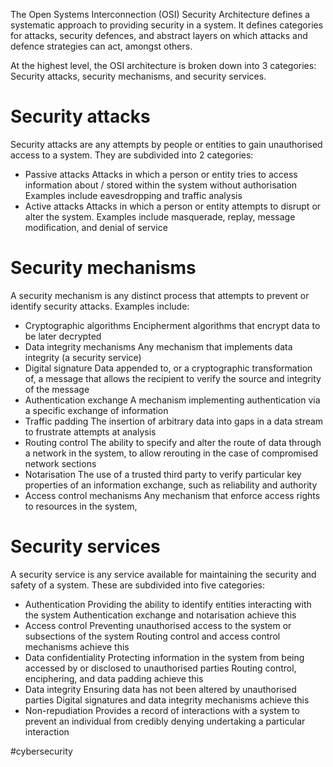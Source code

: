 The Open Systems Interconnection (OSI) Security Architecture defines a systematic approach to providing security in a system. It defines categories for attacks, security defences, and abstract layers on which attacks and defence strategies can act, amongst others. 

At the highest level, the OSI architecture is broken down into 3 categories: Security attacks, security mechanisms, and security services.

# Security attacks
Security attacks are any attempts by people or entities to gain unauthorised access to a system. They are subdivided into 2 categories:
- Passive attacks
	Attacks in which a person or entity tries to access information about / stored within the system without authorisation
	Examples include eavesdropping and traffic analysis
- Active attacks
	Attacks in which a person or entity attempts to disrupt or alter the system. 
	Examples include masquerade, replay, message modification, and denial of service

# Security mechanisms
A security mechanism is any distinct process that attempts to prevent or identify security attacks. 
Examples include:
- Cryptographic algorithms
	Encipherment algorithms that encrypt data to be later decrypted
- Data integrity mechanisms
	Any mechanism that implements data integrity (a security service)
- Digital signature
	Data appended to, or a cryptographic transformation of, a message that allows the recipient to verify the source and integrity of the message
- Authentication exchange
	A mechanism implementing authentication via a specific exchange of information
- Traffic padding
	The insertion of arbitrary data into gaps in a data stream to frustrate attempts at analysis
- Routing control
	The ability to specify and alter the route of data through a network in the system, to allow rerouting in the case of compromised network sections
- Notarisation
	The use of a trusted third party to verify particular key properties of an information exchange, such as reliability and authority
- Access control mechanisms
	Any mechanism that enforce access rights to resources in the system,

# Security services
A security service is any service available for maintaining the security and safety of a system.
These are subdivided into five categories:
- Authentication
	Providing the ability to identify entities interacting with the system
	Authentication exchange and notarisation achieve this
- Access control
	Preventing unauthorised access to the system or subsections of the system
	Routing control and access control mechanisms achieve this 
- Data confidentiality
	Protecting information in the system from being accessed by or disclosed to unauthorised parties
	Routing control, enciphering, and data padding achieve this
- Data integrity
	Ensuring data has not been altered by unauthorised parties
	Digital signatures and data integrity mechanisms achieve this
- Non-repudiation
	Provides a record of interactions with a system to prevent an individual from credibly denying undertaking a particular interaction

#cybersecurity